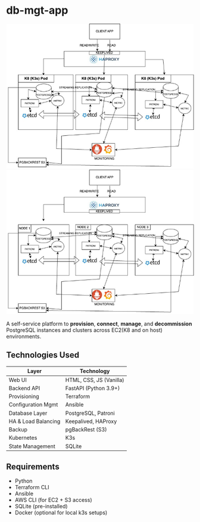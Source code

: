 # db-mgt-app
![k8](https://github.com/Owoich0/db-mgt-app/blob/main/hapr.jpg) ![bare](https://github.com/Owoich0/db-mgt-app/blob/main/REST.jpg)

A self-service platform to **provision**, **connect**, **manage**, and **decommission** PostgreSQL instances and clusters across EC2(K8 and on host) environments.

## Technologies Used

| Layer               | Technology                  |
|---------------------|-----------------------------|
| Web UI              | HTML, CSS, JS (Vanilla)     |
| Backend API         | FastAPI (Python 3.9+)       |
| Provisioning        | Terraform                   |
| Configuration Mgmt  | Ansible                     |
| Database Layer      | PostgreSQL, Patroni         |
| HA & Load Balancing | Keepalived, HAProxy         |
| Backup              | pgBackRest (S3)             |
| Kubernetes          | K3s                         |
| State Management    | SQLite                      |




## Requirements

- Python
- Terraform CLI
- Ansible
- AWS CLI (for EC2 + S3 access)
- SQLite (pre-installed)
- Docker (optional for local k3s setups)
